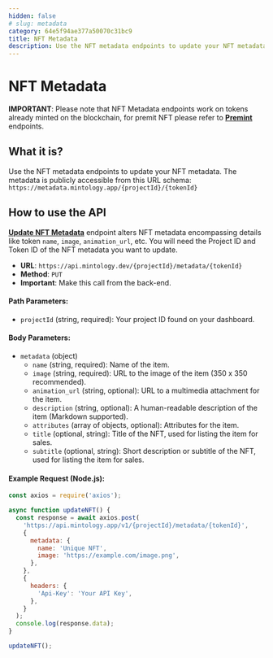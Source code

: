 ```yaml
---
hidden: false
# slug: metadata
category: 64e5f94ae377a50070c31bc9
title: NFT Metadata
description: Use the NFT metadata endpoints to update your NFT metadata and also retrieve it ('Retrieve' coming soon).
---
```


# NFT Metadata

**IMPORTANT**: Please note that NFT Metadata endpoints work on tokens already minted on the blockchain, for premit NFT please refer to **[Premint](https://docs.mintology.app/reference/premints)** endpoints.

## What it is?

Use the NFT metadata endpoints to update your NFT metadata. The metadata is publicly accessible from this URL schema: `https://metadata.mintology.app/{projectId}/{tokenId}`

## How to use the API

**[Update NFT Metadata](https://docs.mintology.app/reference/metadata-update)** endpoint alters NFT metadata encompassing details like token `name`, `image`, `animation_url`, etc. You will need the Project ID and Token ID of the NFT metadata you want to update.

- **URL**: `https://api.mintology.dev/{projectId}/metadata/{tokenId}`
- **Method**: `PUT`
- **Important**: Make this call from the back-end.

#### Path Parameters:

- `projectId` (string, required): Your project ID found on your dashboard.

#### Body Parameters:

- `metadata` (object)
  - `name` (string, required): Name of the item.
  - `image` (string, required): URL to the image of the item (350 x 350 recommended).
  - `animation_url` (string, optional): URL to a multimedia attachment for the item.
  - `description` (string, optional): A human-readable description of the item (Markdown supported).
  - `attributes` (array of objects, optional): Attributes for the item.
  - `title` (optional, string): Title of the NFT, used for listing the item for sales.
  - `subtitle` (optional, string): Short description or subtitle of the NFT, used for listing the item for sales.

#### Example Request (Node.js):

```javascript
const axios = require('axios');

async function updateNFT() {
  const response = await axios.post(
    'https://api.mintology.app/v1/{projectId}/metadata/{tokenId}',
    {
      metadata: {
        name: 'Unique NFT',
        image: 'https://example.com/image.png',
      },
    },
    {
      headers: {
        'Api-Key': 'Your API Key',
      },
    }
  );
  console.log(response.data);
}

updateNFT();
```
